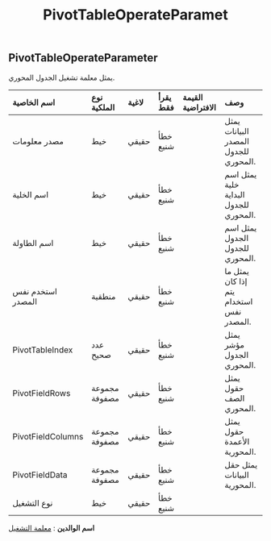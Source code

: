 ﻿---
title: PivotTableOperateParamet
second_title: Aspose.Cells Cloud Documen
type: docs
url: /ar/specification/model/pivottableoperateparameter/
description: "Aspose.Cells مواصفات النموذج السحابي: PivotTableOperateParameter. تعامل بسهولة مع Excel ومستندات جداول البيانات الأخرى التي تحتوي على ميزات مثل الفتح والتوليد والتحرير والتقسيم والدمج والمقارنة والتحويل"
kwords: Excel، Office، جدول البيانات، Cloud REST API، PivotTableOperateParameter
weight: 50
---
## **PivotTableOperateParameter**

 يمثل معلمة تشغيل الجدول المحوري.

| اسم الخاصية| نوع الملكية| لاغية| يقرأ فقط| القيمة الافتراضية| وصف|
|:- |:- |:- |:- |:- |:- |
| مصدر معلومات| خيط| حقيقي| خطأ شنيع|| يمثل البيانات المصدر للجدول المحوري.|
| اسم الخلية| خيط| حقيقي| خطأ شنيع|| يمثل اسم خلية البداية للجدول المحوري.|
| اسم الطاولة| خيط| حقيقي| خطأ شنيع|| يمثل اسم الجدول للجدول المحوري.|
| استخدم نفس المصدر| منطقية| حقيقي| خطأ شنيع||يمثل ما إذا كان يتم استخدام نفس المصدر.|
| PivotTableIndex| عدد صحيح| حقيقي| خطأ شنيع|| يمثل مؤشر الجدول المحوري.|
| PivotFieldRows|مجموعة مصفوفة<Integer> | حقيقي| خطأ شنيع|| يمثل حقول الصف المحوري.|
| PivotFieldColumns|مجموعة مصفوفة<Integer> | حقيقي| خطأ شنيع|| يمثل حقول الأعمدة المحورية.|
| PivotFieldData|مجموعة مصفوفة<Integer> | حقيقي| خطأ شنيع|| يمثل حقل البيانات المحورية.|
| نوع التشغيل| خيط| حقيقي| خطأ شنيع|||

**اسم الوالدين** : [معلمة التشغيل](/specification/model/operateparameter)

